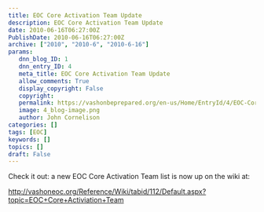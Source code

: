 ```yaml
---
title: EOC Core Activation Team Update
description: EOC Core Activation Team Update
date: 2010-06-16T06:27:00Z
PublishDate: 2010-06-16T06:27:00Z
archive: ["2010", "2010-6", "2010-6-16"]
params:
   dnn_blog_ID: 1
   dnn_entry_ID: 4
   meta_title: EOC Core Activation Team Update
   allow_comments: True
   display_copyright: False
   copyright: 
   permalink: https://vashonbeprepared.org/en-us/Home/EntryId/4/EOC-Core-Activation-Team-Update
   image: 4_blog-image.png
   author: John Cornelison
categories: []
tags: [EOC]
keywords: []
topics: []
draft: False
---
```


<p>Check it out: a new EOC Core Activation Team list is now up on the wiki at:</p>
<p><a title="http://vashoneoc.org/Reference/Wiki/tabid/112/Default.aspx?topic=EOC+Core+Activiation+Team" href="/Reference/Wiki/tabid/112/Default.aspx?topic=EOC+Core+Activiation+Team">http://vashoneoc.org/Reference/Wiki/tabid/112/Default.aspx?topic=EOC+Core+Activiation+Team</a></p>
